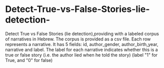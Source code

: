 # Detect-True-vs-False-Stories-lie-detection-
Detect True vs False Stories (lie detection),providing with a labeled corpus of narratives in Hebrew. The corpus is provided as a csv file. Each row represents a narrative. It has 5 fields: id, author_gender, author_birth_year, narrative and label. The label for each narrative indicates whether this is a true or false story (i.e. the author lied when he told the story) (label "1" for True, and "0" for false)
